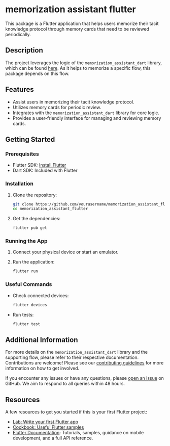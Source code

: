 # memorization assistant flutter

This package is a Flutter application that helps users memorize their tacit knowledge protocol through memory cards that need to be reviewed periodically.

## Description

The project leverages the logic of the `memorization_assistant_dart` library, which can be found [here](https://github.com/T3-InfoSec/t3-memassist). As it helps to memorize a specific flow, this package depends on this flow.

## Features

- Assist users in memorizing their tacit knowledge protocol.
- Utilizes memory cards for periodic review.
- Integrates with the `memorization_assistant_dart` library for core logic.
- Provides a user-friendly interface for managing and reviewing memory cards.

## Getting Started

### Prerequisites

- Flutter SDK: [Install Flutter](https://docs.flutter.dev/get-started/install)
- Dart SDK: Included with Flutter

### Installation

1. Clone the repository:
    ```sh
    git clone https://github.com/yourusername/memorization_assistant_flutter.git
    cd memorization_assistant_flutter
    ```

2. Get the dependencies:
    ```sh
    flutter pub get
    ```

### Running the App

1. Connect your physical device or start an emulator.

2. Run the application:
    ```sh
    flutter run
    ```

### Useful Commands

- Check connected devices:
    ```sh
    flutter devices
    ```

- Run tests:
    ```sh
    flutter test
    ```

## Additional Information

For more details on the `memorization_assistant_dart` library and the supporting flow, please refer to their respective documentation. Contributions are welcome! Please see our [contributing guidelines](CONTRIBUTING.md) for more information on how to get involved.

If you encounter any issues or have any questions, please [open an issue](https://github.com/yourusername/memorization_assistant_flutter/issues) on GitHub. We aim to respond to all queries within 48 hours.

## Resources

A few resources to get you started if this is your first Flutter project:

- [Lab: Write your first Flutter app](https://docs.flutter.dev/get-started/codelab)
- [Cookbook: Useful Flutter samples](https://docs.flutter.dev/cookbook)
- [Flutter Documentation](https://docs.flutter.dev/): Tutorials, samples, guidance on mobile development, and a full API reference.
